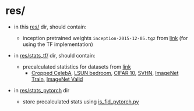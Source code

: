 # res/

* in this [res/](./) dir, should contain:
	* inception pretrained weights `inception-2015-12-05.tgz` from [link](http://download.tensorflow.org/models/image/imagenet/inception-2015-12-05.tgz) (for using the TF implementation)

* in [res/stats_tf/](stats_tf/) dir, should contain:
	* precalculated statistics for datasets from [link](http://bioinf.jku.at/research/ttur/)
		* [Cropped CelebA](http://bioinf.jku.at/research/ttur/ttur_stats/fid_stats_celeba.npz), [LSUN bedroom](http://bioinf.jku.at/research/ttur/ttur_stats/fid_stats_lsun_train.npz), [CIFAR 10](http://bioinf.jku.at/research/ttur/ttur_stats/fid_stats_cifar10_train.npz), [SVHN](http://bioinf.jku.at/research/ttur/ttur_stats/fid_stats_svhn_train.npz), [ImageNet Train](http://bioinf.jku.at/research/ttur/ttur_stats/fid_stats_imagenet_train.npz), [ImageNet Valid](http://bioinf.jku.at/research/ttur/ttur_stats/fid_stats_imagenet_valid.npz)

* in [res/stats_pytorch](stats_pytorch/) dir
	* store precalculated stats using [is_fid_pytorch.py](../is_fid_pytorch.py)



